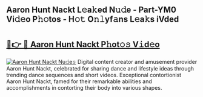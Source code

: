 ## Aaron Hunt Nackt L𝚎a𝚔ed N𝚞𝚍e - Part-YM0 Vi𝚍𝚎o P𝚑𝚘tos - H𝚘𝚝 O𝚗𝚕yf𝚊ns L𝚎a𝚔s iVded

# <h2><a href="http://kfbtjh.oniu.top/?m=Aaron+Hunt+Nackt">🔗👉 🔴 Aaron Hunt Nackt P𝚑ot𝚘𝚜 V𝚒d𝚎o</a></h2>

[![Aaron Hunt Nackt Nu𝚍e𝚜](https://i.imgur.com/0qMVB7G.gif)](http://kfbtjh.oniu.top/?m=Aaron+Hunt+Nackt)
Digital content creator and amusement provider Aaron Hunt Nackt, celebrated for sharing dance and lifestyle ideas through trending dance sequences and short videos. Exceptional contortionist Aaron Hunt Nackt, famed for their remarkable abilities and accomplishments in contorting their body into various shapes.  
